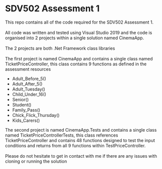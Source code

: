 # SDV502 Assessment 1

This repo contains all of the code required for the SDV502 Assessment 1.
<br><br>
All code was written and tested using Visual Studio 2019 and the code is organised into 2 projects within a single solution named CinemaApp.
<br><br>
The 2 projects are both .Net Framework class libraries
<br><br>
The first project is named CinemaApp and contains a single class named TicketPriceController, this class contains 9 functions as defined in the assessment resources
<br>
<ul>
  <li>Adult_Before_5()</li>
  <li>Adult_After_5()</li>
  <li>Adult_Tuesday()</li>
  <li>Child_Under_16()</li>
  <li>Senior()</li>
  <li>Student()</li>
  <li>Family_Pass()</li>
  <li>Chick_Flick_Thursday()</li>
  <li>Kids_Carers()</li>
  </ul>
 The second project is named CinemaApp.Tests and contains a single class named TicketPriceControllerTests, this class references TicketPriceController and contains 48 functions designed to test the input conditions and returns from all 9 functions within TestPriceController.
 <br><br>
 Please do not hesitate to get in contact with me if there are any issues with cloning or running the solution







